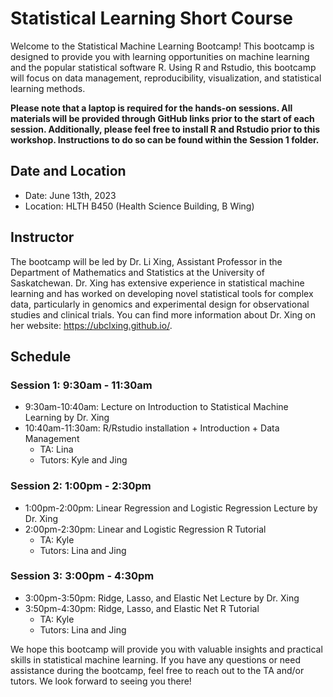 # Statistical Learning Short Course 
Welcome to the Statistical Machine Learning Bootcamp! This bootcamp is designed to provide you with learning opportunities on machine learning and the popular statistical software R. Using R and Rstudio, this bootcamp will focus on data management, reproducibility, visualization, and statistical learning methods.

**Please note that a laptop is required for the hands-on sessions. All materials will be provided through GitHub links prior to the start of each session. Additionally, please feel free to install R and Rstudio prior to this workshop. Instructions to do so can be found within the Session 1 folder.**

## Date and Location
- Date: June 13th, 2023
- Location: HLTH B450 (Health Science Building, B Wing)

## Instructor
The bootcamp will be led by Dr. Li Xing, Assistant Professor in the Department of Mathematics and Statistics at the University of Saskatchewan. Dr. Xing has extensive experience in statistical machine learning and has worked on developing novel statistical tools for complex data, particularly in genomics and experimental design for observational studies and clinical trials. You can find more information about Dr. Xing on her website: https://ubclxing.github.io/.
## Schedule
### Session 1: 9:30am - 11:30am
- 9:30am-10:40am: Lecture on Introduction to Statistical Machine Learning by Dr. Xing
- 10:40am-11:30am: R/Rstudio installation + Introduction + Data Management
  - TA: Lina
  - Tutors: Kyle and Jing
### Session 2: 1:00pm - 2:30pm
- 1:00pm-2:00pm: Linear Regression and Logistic Regression Lecture by Dr. Xing
- 2:00pm-2:30pm: Linear and Logistic Regression R Tutorial
  - TA: Kyle
  - Tutors: Lina and Jing
### Session 3: 3:00pm - 4:30pm
- 3:00pm-3:50pm: Ridge, Lasso, and Elastic Net Lecture by Dr. Xing
- 3:50pm-4:30pm: Ridge, Lasso, and Elastic Net R Tutorial
  - TA: Kyle
  - Tutors: Lina and Jing

We hope this bootcamp will provide you with valuable insights and practical skills in statistical machine learning. If you have any questions or need assistance during the bootcamp, feel free to reach out to the TA and/or tutors. We look forward to seeing you there!
